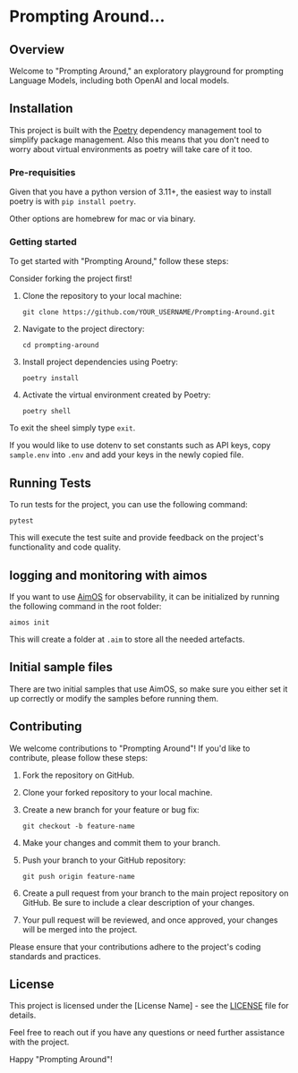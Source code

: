# Prompting Around...

## Overview

Welcome to "Prompting Around," an exploratory playground for prompting Language Models, including both OpenAI and local models. 

## Installation
This project is built with the [Poetry](https://python-poetry.org/) dependency management tool to simplify package management. Also this means that you don't need to worry about virtual environments as poetry will take care of it too.

### Pre-requisities
Given that you have a python version of 3.11+, the easiest way to install poetry is with ```pip install poetry```.

Other options are homebrew for mac or via binary.


### Getting started
To get started with "Prompting Around," follow these steps:

Consider forking the project first!

1. Clone the repository to your local machine:

    ```git clone https://github.com/YOUR_USERNAME/Prompting-Around.git```


2. Navigate to the project directory:

    ```cd prompting-around```


3. Install project dependencies using Poetry:

    ```poetry install```


4. Activate the virtual environment created by Poetry:

    ```poetry shell```


To exit the sheel simply type `exit`.

If you would like to use dotenv to set constants such as API keys, copy `sample.env` into `.env` and add your keys in the newly copied file.

## Running Tests

To run tests for the project, you can use the following command:

    pytest

This will execute the test suite and provide feedback on the project's functionality and code quality.

## logging and monitoring with aimos
If you want to use [AimOS](https://github.com/aimhubio/aimos) for observability, it can be initialized by running the following command in the root folder:

    aimos init

This will create a folder at `.aim` to store all the needed artefacts.


## Initial sample files
There are two initial samples that use AimOS, so make sure you either set it up correctly or modify the samples before running them.

## Contributing

We welcome contributions to "Prompting Around"! If you'd like to contribute, please follow these steps:

1. Fork the repository on GitHub.

2. Clone your forked repository to your local machine.

3. Create a new branch for your feature or bug fix:

    ```git checkout -b feature-name```

4. Make your changes and commit them to your branch.

5. Push your branch to your GitHub repository:

    ```git push origin feature-name```


6. Create a pull request from your branch to the main project repository on GitHub. Be sure to include a clear description of your changes.

7. Your pull request will be reviewed, and once approved, your changes will be merged into the project.

Please ensure that your contributions adhere to the project's coding standards and practices.

## License

This project is licensed under the [License Name] - see the [LICENSE](LICENSE) file for details.

Feel free to reach out if you have any questions or need further assistance with the project.

Happy "Prompting Around"!
